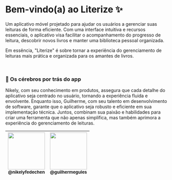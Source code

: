 # Bem-vindo(a) ao Literize ✨
Um aplicativo móvel projetado para ajudar os usuários a gerenciar suas leituras de forma eficiente. Com uma interface intuitiva e recursos essenciais, o aplicativo visa facilitar o acompanhamento do progresso de leitura, descobrir novos livros e manter uma biblioteca pessoal organizada.  

Em essência, "Literize" é sobre tornar a experiência do gerenciamento de leituras mais prática e organizada para os amantes de livros.

&nbsp;
&nbsp;

### 🧠 Os cérebros por trás do app
Nikely, com seu conhecimento em produtos, assegura que cada detalhe do aplicativo seja centrado no usuário, tornando a experiência fluida e envolvente. Enquanto isso, Guilherme, com seu talento em desenvolvimento de software, garante que o aplicativo seja robusto e eficiente em sua implementação técnica. Juntos, combinam sua paixão e habilidades para criar uma ferramenta que não apenas simplifica, mas também aprimora a experiência do gerenciamento de leituras.

| [<img src="https://github.com/nikelyfedechen.png?size=115" width=115><br><sub>@nikelyfedechen</sub>](https://github.com/nikelyfedechen) | [<img src="https://github.com/guilhermegules.png?size=115" width=115><br><sub>@guilhermegules</sub>](https://github.com/guilhermegules) |
| :---: | :---: |
